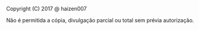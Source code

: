 
Copyright (C) 2017 @ haizen007

Não é permitida a cópia, divulgação parcial ou total sem prévia autorização.
